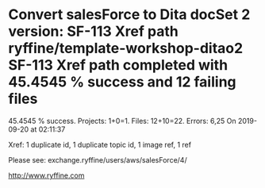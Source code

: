 # Convert salesForce to Dita docSet 2 version: SF-113 Xref path ryffine/template-workshop-ditao2 SF-113 Xref path completed with 45.4545 % success and 12 failing files

45.4545 % success. Projects: 1+0=1.  Files: 12+10=22. Errors: 6,25  On 2019-09-20 at 02:11:37

Xref: 1 duplicate id, 1 duplicate topic id, 1 image ref, 1 ref

Please see: exchange.ryffine/users/aws/salesForce/4/

http://www.ryffine.com
